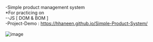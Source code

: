 -Simple product management system <br>
*For practicing on <br>
--JS [ DOM & BOM ] <br>
-Project-Demo : https://hhaneen.github.io/Simple-Product-System/ <br><br>
![image](https://github.com/HHaneen/Simple-Product-System/assets/105988793/368ed7a7-f322-4718-aa12-e025b28eee1b)
